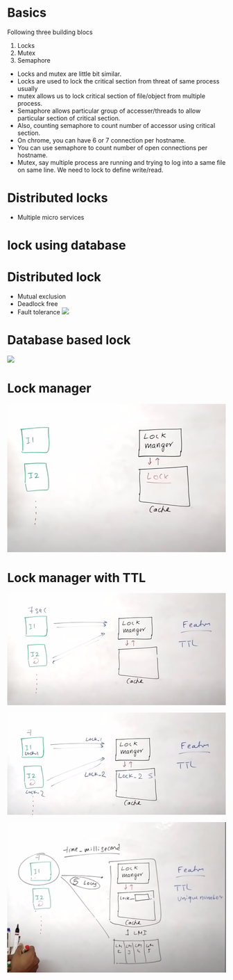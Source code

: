 # Basics
Following three building blocs
1. Locks
2. Mutex
3. Semaphore

- Locks and mutex are little bit similar. 
- Locks are used to lock the critical section from threat of same process usually
- mutex allows us to lock critical section of file/object from multiple process. 
- Semaphore allows particular group of accesser/threads to allow particular section of critical section.
- Also, counting semaphore to count number of accessor using critical section. 
- On chrome, you can have 6 or 7 connection per hostname. 
- You can use semaphore to count number of open connections per hostname. 
- Mutex, say multiple process are running and trying to log into a same file on same line. We need to lock to define write/read.   
# Distributed locks
- Multiple micro services
# lock using database
# Distributed lock 
- Mutual exclusion
- Deadlock free
- Fault tolerance 
![](assets/distributed-lock.png)

# Database based lock
![](assets/database-based-lock.png)
# Lock manager
![](assets/lock-manager.png)
# Lock manager with TTL
![](assets/lock-manager-with-ttl.png)

![](assets/lock-manager-with-sequence-number.png)

![](assets/locl-manager-cluster.png)
